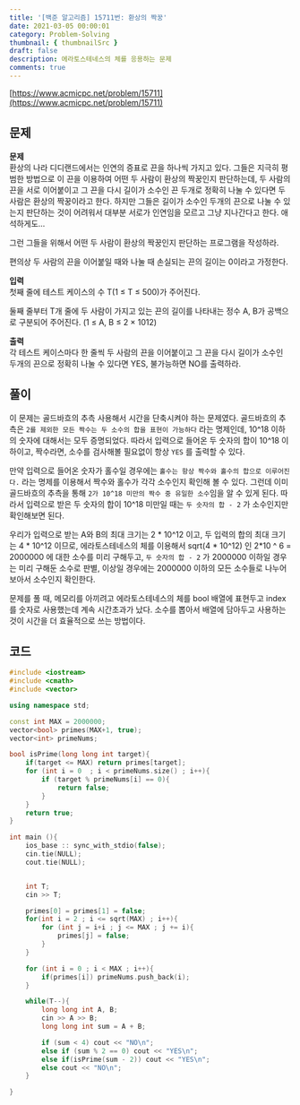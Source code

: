 ```yaml
---
title: '[백준 알고리즘] 15711번: 환상의 짝꿍'
date: 2021-03-05 00:00:01
category: Problem-Solving
thumbnail: { thumbnailSrc }
draft: false
description: 에라토스테네스의 체를 응용하는 문제
comments: true
---
```


[https://www.acmicpc.net/problem/15711](https://www.acmicpc.net/problem/15711)

## 문제

**문제**<br>
환상의 나라 디디랜드에서는 인연의 증표로 끈을 하나씩 가지고 있다. 그들은 지극히 평범한 방법으로 이 끈을 이용하여 어떤 두 사람이 환상의 짝꿍인지 판단하는데, 두 사람의 끈을 서로 이어붙이고 그 끈을 다시 길이가 소수인 끈 두개로 정확히 나눌 수 있다면 두 사람은 환상의 짝꿍이라고 한다. 하지만 그들은 길이가 소수인 두개의 끈으로 나눌 수 있는지 판단하는 것이 어려워서 대부분 서로가 인연임을 모르고 그냥 지나간다고 한다. 애석하게도...

그런 그들을 위해서 어떤 두 사람이 환상의 짝꿍인지 판단하는 프로그램을 작성하라.

편의상 두 사람의 끈을 이어붙일 때와 나눌 때 손실되는 끈의 길이는 0이라고 가정한다.

**입력**<br>
첫째 줄에 테스트 케이스의 수 T(1 ≤ T ≤ 500)가 주어진다.

둘째 줄부터 T개 줄에 두 사람이 가지고 있는 끈의 길이를 나타내는 정수 A, B가 공백으로 구분되어 주어진다. (1 ≤ A, B ≤ 2 × 1012)

**출력**<br>
각 테스트 케이스마다 한 줄씩 두 사람의 끈을 이어붙이고 그 끈을 다시 길이가 소수인 두개의 끈으로 정확히 나눌 수 있다면 YES, 불가능하면 NO를 출력하라.

## 풀이

이 문제는 골드바흐의 추측 사용해서 시간을 단축시켜야 하는 문제였다. 골드바흐의 추측은 `2를 제외한 모든 짝수는 두 소수의 합을 표현이 가능하다` 라는 명제인데, 10^18 이하의 숫자에 대해서는 모두 증명되었다. 따라서 입력으로 들어온 두 숫자의 합이 10^18 이하이고, 짝수라면, 소수를 검사해볼 필요없이 항상 `YES` 를 출력할 수 있다.

만약 입력으로 들어온 숫자가 홀수일 경우에는 `홀수는 항상 짝수와 홀수의 합으로 이루어진다.` 라는 명제를 이용해서 짝수와 홀수가 각각 소수인지 확인해 볼 수 있다. 그런데 이미 골드바흐의 추측을 통해 `2가 10^18 미만의 짝수 중 유일한 소수`임을 알 수 있게 된다. 따라서 입력으로 받은 두 숫자의 합이 10^18 미만일 때는 `두 숫자의 합 - 2` 가 소수인지만 확인해보면 된다.

우리가 입력으로 받는 A와 B의 최대 크기는 2 \* 10^12 이고, 두 입력의 합의 최대 크기는 4 \* 10^12 이므로, 에라토스테네스의 체를 이용해서 sqrt(4 \* 10^12) 인 2\*10 ^ 6 = 2000000 에 대한 소수를 미리 구해두고, `두 숫자의 합 - 2` 가 2000000 이하일 경우는 미리 구해둔 소수로 판별, 이상일 경우에는 2000000 이하의 모든 소수들로 나누어 보아서 소수인지 확인한다.

문제를 풀 때, 메모리를 아끼려고 에라토스테네스의 체를 bool 배열에 표현두고 index를 숫자로 사용했는데 계속 시간초과가 났다. 소수를 뽑아서 배열에 담아두고 사용하는 것이 시간을 더 효율적으로 쓰는 방법이다.

## 코드

```cpp
#include <iostream>
#include <cmath>
#include <vector>

using namespace std;

const int MAX = 2000000;
vector<bool> primes(MAX+1, true);
vector<int> primeNums;

bool isPrime(long long int target){
    if(target <= MAX) return primes[target];
    for (int i = 0  ; i < primeNums.size() ; i++){
        if (target % primeNums[i] == 0){
            return false;
        }
    }
    return true;
}

int main (){
    ios_base :: sync_with_stdio(false);
    cin.tie(NULL);
    cout.tie(NULL);


    int T;
    cin >> T;

    primes[0] = primes[1] = false;
    for(int i = 2 ; i <= sqrt(MAX) ; i++){
        for (int j = i+i ; j <= MAX ; j += i){
            primes[j] = false;
        }
    }

    for (int i = 0 ; i < MAX ; i++){
        if(primes[i]) primeNums.push_back(i);
    }

    while(T--){
        long long int A, B;
        cin >> A >> B;
        long long int sum = A + B;

        if (sum < 4) cout << "NO\n";
        else if (sum % 2 == 0) cout << "YES\n";
        else if(isPrime(sum - 2)) cout << "YES\n";
        else cout << "NO\n";
    }

}


```
